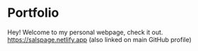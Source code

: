 # Portfolio
Hey! Welcome to my personal webpage, check it out.
https://salspage.netlify.app
(also linked on main GitHub profile)
